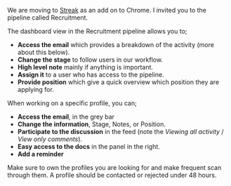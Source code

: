 We are moving to [Streak](http://www.streak.com/) as an add on to Chrome. I invited you to the pipeline called Recruitment.

The dashboard view in the Recruitment pipeline allows you to;

* **Access the email** which provides a breakdown of the activity (more about this below).
* **Change the stage** to follow users in our workflow.
* **High level note** mainly if anything is important.
* **Assign it** to a user who has access to the pipeline.
* **Provide position** which give a quick overview which position they are applying for.

When working on a specific profile, you can;

* **Access the email**, in the grey bar
* **Change the information**, Stage, Notes, or Position.
* **Participate to the discussion** in the feed (note the *Viewing all activity* / *View only comments*). 
* **Easy access to the docs** in the panel in the right.
* **Add a reminder**

Make sure to own the profiles you are looking for and make frequent scan through them. A profile should be contacted or rejected under 48 hours.